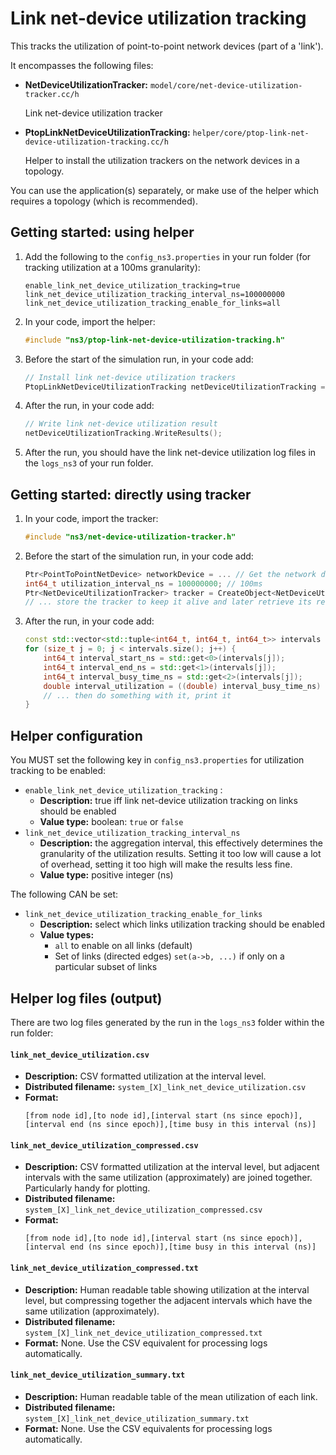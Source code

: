 # Link net-device utilization tracking

This tracks the utilization of point-to-point network devices (part of a 'link').

It encompasses the following files:

* **NetDeviceUtilizationTracker:** `model/core/net-device-utilization-tracker.cc/h`
  
  Link net-device utilization tracker
  
* **PtopLinkNetDeviceUtilizationTracking:**  `helper/core/ptop-link-net-device-utilization-tracking.cc/h`
  
  Helper to install the utilization trackers on the network devices in a topology.

You can use the application(s) separately, or make use of the helper 
which requires a topology (which is recommended).


## Getting started: using helper

1. Add the following to the `config_ns3.properties` in your run folder
   (for tracking utilization at a 100ms granularity):

   ```
   enable_link_net_device_utilization_tracking=true
   link_net_device_utilization_tracking_interval_ns=100000000
   link_net_device_utilization_tracking_enable_for_links=all
   ```

2. In your code, import the helper:

   ```c++
   #include "ns3/ptop-link-net-device-utilization-tracking.h"
   ```
   
3. Before the start of the simulation run, in your code add:

   ```c++
   // Install link net-device utilization trackers
   PtopLinkNetDeviceUtilizationTracking netDeviceUtilizationTracking = PtopLinkNetDeviceUtilizationTracking(basicSimulation, topology);
   ```

4. After the run, in your code add:

   ```c++
   // Write link net-device utilization result
   netDeviceUtilizationTracking.WriteResults();
   ```
   
5. After the run, you should have the link net-device utilization log files in the `logs_ns3` of your run folder.


## Getting started: directly using tracker

1. In your code, import the tracker:

   ```c++
   #include "ns3/net-device-utilization-tracker.h"
   ```
   
2. Before the start of the simulation run, in your code add:

   ```c++
   Ptr<PointToPointNetDevice> networkDevice = ... // Get the network device from somewhere
   int64_t utilization_interval_ns = 100000000; // 100ms
   Ptr<NetDeviceUtilizationTracker> tracker = CreateObject<NetDeviceUtilizationTracker>(networkDevice, utilization_interval_ns);
   // ... store the tracker to keep it alive and later retrieve its results
   ```

3. After the run, in your code add:

   ```c++
   const std::vector<std::tuple<int64_t, int64_t, int64_t>> intervals = tracker->FinalizeUtilization();
   for (size_t j = 0; j < intervals.size(); j++) {
       int64_t interval_start_ns = std::get<0>(intervals[j]);
       int64_t interval_end_ns = std::get<1>(intervals[j]);
       int64_t interval_busy_time_ns = std::get<2>(intervals[j]);
       double interval_utilization = ((double) interval_busy_time_ns) / (double) (interval_end_ns - interval_start_ns);
       // ... then do something with it, print it
   }
   ```


## Helper configuration

You MUST set the following key in `config_ns3.properties` for utilization tracking to be enabled:

* `enable_link_net_device_utilization_tracking` :
  - **Description:** true iff link net-device utilization tracking on links should be enabled 
  - **Value type:** boolean: `true` or `false`
* `link_net_device_utilization_tracking_interval_ns`
  - **Description:** the aggregation interval, this effectively determines 
  the granularity of the utilization results. Setting it too low will cause a lot of
  overhead, setting it too high will make the results less fine.
  - **Value type:** positive integer (ns)

The following CAN be set:

* `link_net_device_utilization_tracking_enable_for_links`
  - **Description:** select which links utilization tracking should be enabled
  - **Value types:**
    - `all` to enable on all links (default)
    - Set of links (directed edges) `set(a->b, ...)` if only on a particular subset of links


## Helper log files (output)

There are two log files generated by the run in the `logs_ns3` folder within the run folder:

#### `link_net_device_utilization.csv`
- **Description:** CSV formatted utilization at the interval level.  
- **Distributed filename:** `system_[X]_link_net_device_utilization.csv`
- **Format:** 
  ```
  [from node id],[to node id],[interval start (ns since epoch)],[interval end (ns since epoch)],[time busy in this interval (ns)]
  ```

#### `link_net_device_utilization_compressed.csv`
- **Description:** CSV formatted utilization at the interval level, but adjacent intervals with the same 
  utilization (approximately) are joined together. Particularly handy for plotting. 
- **Distributed filename:** `system_[X]_link_net_device_utilization_compressed.csv`
- **Format:** 
  ```
  [from node id],[to node id],[interval start (ns since epoch)],[interval end (ns since epoch)],[time busy in this interval (ns)]
  ```

#### `link_net_device_utilization_compressed.txt`
- **Description:** Human readable table showing utilization at the interval level, 
  but compressing together the adjacent intervals which have the same utilization (approximately).
- **Distributed filename:** `system_[X]_link_net_device_utilization_compressed.txt`
- **Format:** None. Use the CSV equivalent for processing logs automatically.

#### `link_net_device_utilization_summary.txt`
- **Description:** Human readable table of the mean utilization of each link.
- **Distributed filename:** `system_[X]_link_net_device_utilization_summary.txt`
- **Format:** None. Use the CSV equivalents for processing logs automatically.
